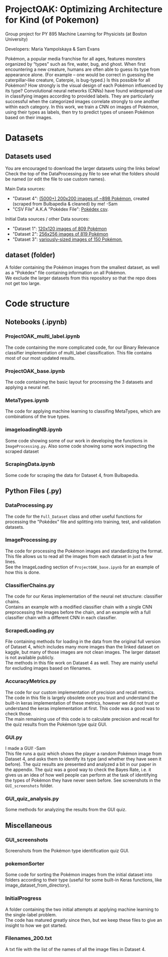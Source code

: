 # ProjectOAK: Optimizing Architecture for Kind (of Pokemon)
Group project for PY 895 Machine Learning for Physicists (at Boston University)

Developers: Maria Yampolskaya & Sam Evans

Pokémon, a popular media franchise for all ages, features monsters organized by “types” such as fire, water, bug, and ghost. When first encountering a new creature, humans are often able to guess its type from appearance alone. (For example – one would be correct in guessing the caterpillar-like creature, Caterpie, is bug-typed.) Is this possible for all Pokémon? How strongly is the visual design of each Pokémon influenced by its type? Convolutional neural networks (CNNs) have found widespread use in classifying images according to provided labels. They are particularly successful when the categorized images correlate strongly to one another within each category. In this work, we train a CNN on images of Pokémon, using their types as labels, then try to predict types of unseen Pokémon based on their images.



# Datasets 

## Datasets used
You are encouraged to download the larger datasets using the links below!  
Check the top of the DataProcessing.py file to see what the folders should be named (or edit the file to use custom names).  

Main Data sources:
 - "Dataset 4": [(5000+) 200x200 images of ~898 Pokémon](https://www.kaggle.com/sevans7/pokemon-images-scraped-from-bulbapedia), created (scraped from Bulbapedia & cleaned) by me! -Sam
 - "CSV File" A.K.A "Pokédex File": [Pokédex csv](https://www.kaggle.com/takamasakato/pokemon-all-status-data). 
 
Initial Data sources / other Data sources:
 - "Dataset 1": [120x120 images of 809 Pokémon](https://www.kaggle.com/vishalsubbiah/pokemon-images-and-types)
 - "Dataset 2": [256x256 images of 819 Pokémon](https://www.kaggle.com/kvpratama/pokemon-images-dataset)
 - "Dataset 3": [variously-sized images of 150 Pokémon](https://www.kaggle.com/thedagger/pokemon-generation-one), 

## dataset (folder)
A folder containing the Pokémon images from the smallest dataset, as well as a "Pokédex" file containing information on all Pokémon.  
We exclude the larger datasets from this repository so that the repo does not get too large. 




# Code structure

## Notebooks (.ipynb)

### ProjectOAK_multi_label.ipynb
The code containing the more complicated code, for our Binary Relevance classifier implementation of multi_label classification. This file contains most of our most updated results.
### ProjectOAK_base.ipynb
The code containing the basic layout for processing the 3 datasets and applying a neural net.
### MetaTypes.ipynb
The code for applying machine learning to classifing MetaTypes, which are combinations of the true types.
### imageloadingNB.ipynb
Some code showing some of our work in developing the functions in `ImageProcessing.py`.
Also some code showing some work inspecting the scraped dataset
### ScrapingData.ipynb
Some code for scraping the data for Dataset 4, from Bulbapedia.

## Python Files (.py)

### DataProcessing.py
The code for the `Full_Dataset` class and other useful functions for processing the "Pokédex" file and splitting into training, test, and validation datasets.
### ImageProcessing.py
The code for processing the Pokémon images and standardizing the format.  
This file allows us to read all the images from each dataset in just a few lines.  
See the ImageLoading section of `ProjectOAK_base.ipynb` for an example of how this is done.
### ClassifierChains.py
The code for our Keras implementation of the neural net structure: classifier chains.  
Contains an example with a modified classifier chain with a single CNN preprocessing the images before the chain,
and an example with a full classifier chain with a different CNN in each classifier.  
### ScrapedLoading.py
File containing methods for loading in the data from the original full version of Dataset 4, which includes many more images than the linked dataset on kaggle, but many of those images are not clean images. The larger dataset is not available publicly.  
The methods in this file work on Dataset 4 as well. They are mainly useful for excluding images based on filenames. 
### AccuracyMetrics.py
The code for our custom implementation of precision and recall metrics.  
The code in this file is largely obsolete once you trust and understand the built-in keras implementation of these metrics, however we did not trust or understand the keras implementation at first. This code was a good was to check those.  
The main remaining use of this code is to calculate precision and recall for the quiz results from the Pokémon type quiz GUI.
### GUI.py
I made a GUI! -Sam  
This file runs a quiz which shows the player a random Pokémon image from Dataset 4, and asks them to identify its type (and whether they have seen it before). The quiz results are presented and analyzed a bit in our paper in the appendix. The quiz was a good way to check the Bayes Rate, i.e. it gives us an idea of how well people can perform at the task of identifying the types of Pokémon they have never seen before.
See screenshots in the `GUI_screenshots` folder.
### GUI_quiz_analysis.py
Some methods for analyzing the results from the GUI quiz.


## Miscellaneous

### GUI_screenshots
Screenshots from the Pokémon type identification quiz GUI.
### pokemonSorter
Some code for sorting the Pokémon images from the initial dataset into folders according to their type (useful for some built-in Keras functions, like image_dataset_from_directory).
### InitialProgress
A folder containing the two initial attempts at applying machine learning to the single-label problem.  
The code has matured greatly since then, but we keep these files to give an insight to how we got started.
### Filenames_200.txt
A txt file with the list of the names of all the image files in Dataset 4.
